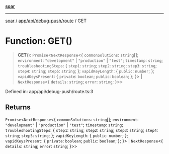 [**soar**](../../../../../README.md)

***

[soar](../../../../../modules.md) / [app/api/debug-push/route](../README.md) / GET

# Function: GET()

> **GET**(): `Promise`\<`NextResponse`\<\{ `commonSolutions`: `string`[]; `environment`: `"development"` \| `"production"` \| `"test"`; `timestamp`: `string`; `troubleshootingSteps`: \{ `step1`: `string`; `step2`: `string`; `step3`: `string`; `step4`: `string`; `step5`: `string`; \}; `vapidKeyLength`: \{ `public`: `number`; \}; `vapidKeysPresent`: \{ `private`: `boolean`; `public`: `boolean`; \}; \}\> \| `NextResponse`\<\{ `details`: `string`; `error`: `string`; \}\>\>

Defined in: app/api/debug-push/route.ts:3

## Returns

`Promise`\<`NextResponse`\<\{ `commonSolutions`: `string`[]; `environment`: `"development"` \| `"production"` \| `"test"`; `timestamp`: `string`; `troubleshootingSteps`: \{ `step1`: `string`; `step2`: `string`; `step3`: `string`; `step4`: `string`; `step5`: `string`; \}; `vapidKeyLength`: \{ `public`: `number`; \}; `vapidKeysPresent`: \{ `private`: `boolean`; `public`: `boolean`; \}; \}\> \| `NextResponse`\<\{ `details`: `string`; `error`: `string`; \}\>\>
